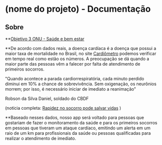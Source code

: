 # **(nome do projeto) - Documentação**

## Sobre


**[Objetivo 3 ONU - Saúde e bem estar](https://[brasil.un.org/pt-br/sdgs/3)

**De acordo com dados reais, a doença cardíaca é a doença que possui a maior taxa de mortalidade no Brasil, no site [Cardiômetro](http://www.cardiometro.com.br/) podemos verificar em tempo real como estão os números. A preocupação se dá quando a maior parte das pessoas vêm a falecer por falta de atendimento de primeiros socorros.

"Quando acontece a parada cardiorrespiratória, cada minuto perdido diminui em 10% a chance de sobrevivência. Sem oxigenação, os neurônios morrem; por isso, é necessário iniciar de imediato a reanimação"

Robson da Silva Daniel, soldado do CBDF

(notícia completa: [Rapidez no socorro pode salvar vidas](https://www.correiobraziliense.com.br/app/noticia/ciencia-e-saude/2010/04/01/interna_ciencia_saude,183263/rapidez-no-socorro-pode-salvar-vidas.shtml) )

**Baseado nesses dados, nosso app será voltado para pessoas que gostariam de fazer o monitoramento da saúde e para os primeiros socorros em pessoas que tiveram um ataque cardíaco, emitindo um alerta em um raio de um km para profissionais da saúde ou pessoas qualificadas para realizar o atendimento de imediato.
